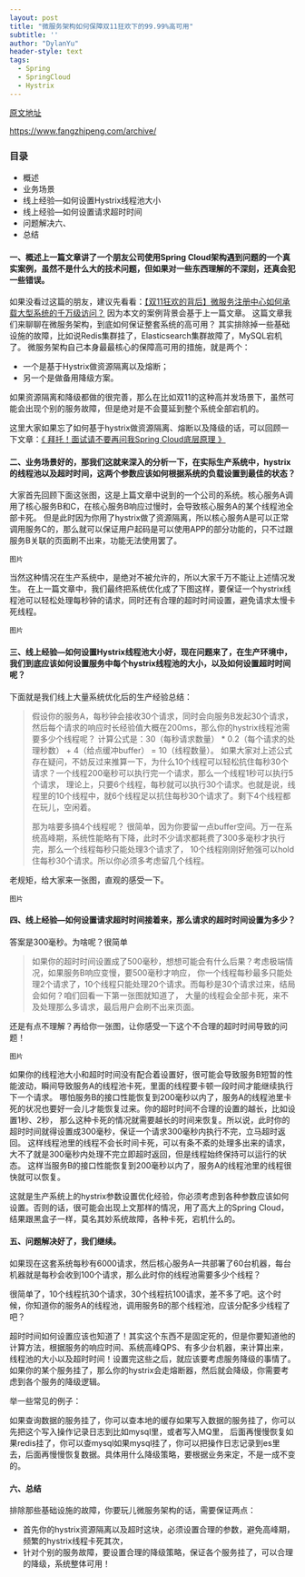```yaml
---
layout: post
title: "微服务架构如何保障双11狂欢下的99.99%高可用"
subtitle: ''
author: "DylanYu"
header-style: text
tags:
  - Spring
  - SpringCloud
  - Hystrix
---
```


<a href="https://juejin.im/post/5be99a68e51d4511a8090440" target="_blank">原文地址</a>

https://www.fangzhipeng.com/archive/

### 目录
- 概述
- 业务场景
- 线上经验—如何设置Hystrix线程池大小
- 线上经验—如何设置请求超时时间
- 问题解决六、
- 总结

#### 一、概述上一篇文章讲了一个朋友公司使用Spring Cloud架构遇到问题的一个真实案例，虽然不是什么大的技术问题，但如果对一些东西理解的不深刻，还真会犯一些错误。

如果没看过这篇的朋友，建议先看看：[【双11狂欢的背后】微服务注册中心如何承载大型系统的千万级访问？](https://juejin.im/post/5be3f8dcf265da613a5382ca) 因为本文的案例背景会基于上一篇文章。
这篇文章我们来聊聊在微服务架构，到底如何保证整套系统的高可用？
其实排除掉一些基础设施的故障，比如说Redis集群挂了，Elasticsearch集群故障了，MySQL宕机了。
微服务架构自己本身最最核心的保障高可用的措施，就是两个：

- 一个是基于Hystrix做资源隔离以及熔断；
- 另一个是做备用降级方案。

如果资源隔离和降级都做的很完善，那么在比如双11的这种高并发场景下，虽然可能会出现个别的服务故障，但是绝对是不会蔓延到整个系统全部宕机的。

这里大家如果忘了如何基于hystrix做资源隔离、熔断以及降级的话，可以回顾一下文章：[《 拜托！面试请不要再问我Spring Cloud底层原理 》](https://juejin.im/post/5be13b83f265da6116393fc7)

#### 二、业务场景好的，那我们这就来深入的分析一下，在实际生产系统中，hystrix的线程池以及超时时间，这两个参数应该如何根据系统的负载设置到最佳的状态？

大家首先回顾下面这张图，这是上篇文章中说到的一个公司的系统。核心服务A调用了核心服务B和C，在核心服务B响应过慢时，会导致核心服务A的某个线程池全部卡死。
但是此时因为你用了hystrix做了资源隔离，所以核心服务A是可以正常调用服务C的，那么就可以保证用户起码是可以使用APP的部分功能的，只不过跟服务B关联的页面刷不出来，功能无法使用罢了。

    图片

当然这种情况在生产系统中，是绝对不被允许的，所以大家千万不能让上述情况发生。
在上一篇文章中，我们最终把系统优化成了下图这样，要保证一个hystrix线程池可以轻松处理每秒钟的请求，同时还有合理的超时时间设置，避免请求太慢卡死线程。

    图片

#### 三、线上经验—如何设置Hystrix线程池大小好，现在问题来了，在生产环境中，我们到底应该如何设置服务中每个hystrix线程池的大小，以及如何设置超时时间呢？

下面就是我们线上大量系统优化后的生产经验总结：

> 假设你的服务A，每秒钟会接收30个请求，同时会向服务B发起30个请求，然后每个请求的响应时长经验值大概在200ms，那么你的hystrix线程池需要多少个线程呢？
> 计算公式是：30（每秒请求数量） * 0.2（每个请求的处理秒数） + 4（给点缓冲buffer） = 10（线程数量）。
> 如果大家对上述公式存在疑问，不妨反过来推算一下，为什么10个线程可以轻松抗住每秒30个请求？一个线程200毫秒可以执行完一个请求，那么一个线程1秒可以执行5个请求，
> 理论上，只要6个线程，每秒就可以执行30个请求。也就是说，线程里的10个线程中，就6个线程足以抗住每秒30个请求了。剩下4个线程都在玩儿，空闲着。
>
> 那为啥要多搞4个线程呢？
> 很简单，因为你要留一点buffer空间。万一在系统高峰期，系统性能略有下降，此时不少请求都耗费了300多毫秒才执行完，那么一个线程每秒只能处理3个请求了，
> 10个线程刚刚好勉强可以hold住每秒30个请求。所以你必须多考虑留几个线程。

老规矩，给大家来一张图，直观的感受一下。

    图片

#### 四、线上经验—如何设置请求超时时间接着来，那么请求的超时时间设置为多少？

答案是300毫秒。为啥呢？很简单

> 如果你的超时时间设置成了500毫秒，想想可能会有什么后果？考虑极端情况，如果服务B响应变慢，要500毫秒才响应，
> 你一个线程每秒最多只能处理2个请求了，10个线程只能处理20个请求。而每秒是30个请求过来，结局会如何？咱们回看一下第一张图就知道了，
> 大量的线程会全部卡死，来不及处理那么多请求，最后用户会刷不出来页面。

还是有点不理解？再给你一张图，让你感受一下这个不合理的超时时间导致的问题！

    图片

如果你的线程池大小和超时时间没有配合着设置好，很可能会导致服务B短暂的性能波动，瞬间导致服务A的线程池卡死，里面的线程要卡顿一段时间才能继续执行下一个请求。
哪怕服务B的接口性能恢复到200毫秒以内了，服务A的线程池里卡死的状况也要好一会儿才能恢复过来。你的超时时间不合理的设置的越长，比如设置1秒、2秒，
那么这种卡死的情况就需要越长的时间来恢复。所以说，此时你的超时时间就得设置成300毫秒，保证一个请求300毫秒内执行不完，立马超时返回。
这样线程池里的线程不会长时间卡死，可以有条不紊的处理多出来的请求，大不了就是300毫秒内处理不完立即超时返回，但是线程始终保持可以运行的状态。
这样当服务B的接口性能恢复到200毫秒以内了，服务A的线程池里的线程很快就可以恢复。

这就是生产系统上的hystrix参数设置优化经验，你必须考虑到各种参数应该如何设置。否则的话，很可能会出现上文那样的情况，用了高大上的Spring Cloud，结果跟黑盒子一样，莫名其妙系统故障，各种卡死，宕机什么的。

#### 五、问题解决好了，我们继续。

如果现在这套系统每秒有6000请求，然后核心服务A一共部署了60台机器，每台机器就是每秒会收到100个请求，那么此时你的线程池需要多少个线程？

很简单了，10个线程抗30个请求，30个线程抗100请求，差不多了吧。这个时候，你知道你的服务A的线程池，调用服务B的那个线程池，应该分配多少线程了吧？

超时时间如何设置应该也知道了！其实这个东西不是固定死的，但是你要知道他的计算方法，根据服务的响应时间、系统高峰QPS、有多少台机器，来计算出来，
线程池的大小以及超时时间！设置完这些之后，就应该要考虑服务降级的事情了。如果你的某个服务挂了，那么你的hystrix会走熔断器，然后就会降级，你需要考虑到各个服务的降级逻辑。

举一些常见的例子：

如果查询数据的服务挂了，你可以查本地的缓存如果写入数据的服务挂了，你可以先把这个写入操作记录日志到比如mysql里，或者写入MQ里，
后面再慢慢恢复如果redis挂了，你可以查mysql如果mysql挂了，你可以把操作日志记录到es里去，后面再慢慢恢复数据。具体用什么降级策略，要根据业务来定，不是一成不变的。

#### 六、总结

排除那些基础设施的故障，你要玩儿微服务架构的话，需要保证两点：

- 首先你的hystrix资源隔离以及超时这块，必须设置合理的参数，避免高峰期，频繁的hystrix线程卡死其次，
- 针对个别的服务故障，要设置合理的降级策略，保证各个服务挂了，可以合理的降级，系统整体可用！

